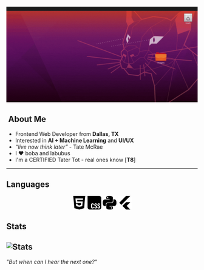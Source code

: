 <p align="center">
  <img src="banner.GIF" alt="really cool banner i made myself :D" width="600" />
</p>

## ​​​ About Me  
- Frontend Web Developer from **Dallas, TX**  
- Interested in **AI + Machine Learning** and **UI/UX**
- *“live now think later”* - Tate McRae
- I ❤️ boba and labubus
- I'm a CERTIFIED Tater Tot - real ones know [**T8**]

---

##  Languages  
<p align="center">

  <!-- html -->
  <picture>
    <source media="(prefers-color-scheme: dark)" srcset="icons/html5-light.svg">
    <img src="icons/html5.svg" alt="HTML5" width="36" height="36">
  </picture>

  <!-- css -->
  <picture>
    <source media="(prefers-color-scheme: dark)" srcset="icons/css-light.svg">
    <img src="icons/css.svg" alt="CSS3" width="36" height="36">
  </picture>

  <!-- py -->
  <picture>
    <source media="(prefers-color-scheme: dark)" srcset="icons/python-light.svg">
    <img src="icons/python.svg" alt="Python" width="36" height="36">
  </picture>

  <!-- flutter -->
  <picture>
    <source media="(prefers-color-scheme: dark)" srcset="icons/flutter-light.svg">
    <img src="icons/flutter.svg" alt="Flutter" width="36" height="36">
  </picture>

</p>

## Stats
![Stats](https://github-readme-stats.vercel.app/api?username=silaspuma\&bg_color=30,e96443,904e95\&title_color=fff\&text_color=fff)
---

*"But when can I hear the next one?"*
  </a>
</p>
